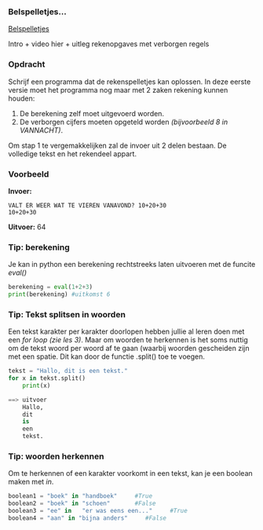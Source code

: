 ### Belspelletjes...

[Belspelletjes](https://www.youtube.com/watch?v=LFLDU4Q9_Jk&t=31m40 "Basta belspelletjes")

Intro + video hier + uitleg rekenopgaves met verborgen regels

### Opdracht
Schrijf een programma dat de rekenspelletjes kan oplossen. In deze eerste versie moet het programma nog maar met 2 zaken rekening kunnen houden:

1. De berekening zelf moet uitgevoerd worden.
2. De verborgen cijfers moeten opgeteld worden *(bijvoorbeeld 8 in VANNACHT)*.

Om stap 1 te vergemakkelijken zal de invoer uit 2 delen bestaan. De volledige tekst en het rekendeel appart.  

### Voorbeeld

**Invoer:**

    VALT ER WEER WAT TE VIEREN VANAVOND? 10+20+30
    10+20+30
    
**Uitvoer:**
    64

### Tip: berekening 
Je kan in python een berekening rechtstreeks laten uitvoeren met de funcite *eval()*
```python
berekening = eval(1+2+3)
print(berekening) #uitkomst 6
```

### Tip: Tekst splitsen in woorden
Een tekst karakter per karakter doorlopen hebben jullie al leren doen met een *for loop (zie les 3)*. Maar om woorden te herkennen is het soms nuttig om de tekst woord per woord af te gaan (waarbij woorden gescheiden zijn met een spatie. Dit kan door de functie .split() toe te voegen.
```python
tekst = "Hallo, dit is een tekst."
for x in tekst.split()
    print(x)

==> uitvoer
    Hallo,
    dit
    is
    een
    tekst.
```
### Tip: woorden herkennen
Om te herkennen of een karakter voorkomt in een tekst, kan je een boolean maken met *in*.
```python
boolean1 = "boek" in "handboek"     #True
boolean2 = "boek" in "schoen"       #False
boolean3 = "ee" in   "er was eens een..."     #True
boolean4 = "aan" in "bijna anders"     #False

```



